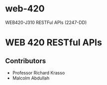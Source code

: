 # web-420
 WEB420-J310 RESTFul APIs (2247-DD)
# WEB 420 RESTful APIs
## Contributors
* Professor Richard Krasso
* Malcolm Abdullah